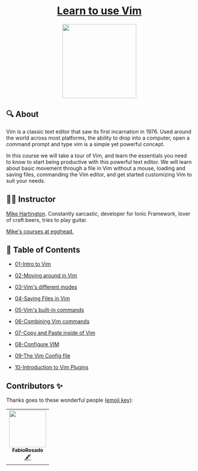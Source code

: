 <h1 align="center"><a href="https://egghead.io/courses/learn-to-use-vim">Learn to use Vim</a></h1>
<p align="center"><img src="https://d2eip9sf3oo6c2.cloudfront.net/series/square_covers/000/000/045/full/EGH_Vim.png" width="200"></p>

## 🔍 About

Vim is a classic text editor that saw its first incarnation in 1976. Used around the world across most platforms, the ability to drop into a computer, open a command prompt and type vim is a simple yet powerful concept.

In this course we will take a tour of Vim, and learn the essentials you need to know to start being productive with this powerful text editor. We will learn about basic movement through a file in Vim without a mouse, loading and saving files, commanding the Vim editor, and get started customizing Vim to suit your needs.

## 👨‍💻 Instructor

[Mike Hartington](https://mhartington.io/). Constantly sarcastic, developer for Ionic Framework, lover of craft beers, tries to play guitar.

[Mike's courses at egghead.](https://egghead.io/instructors/mike-hartington)

## 📜 Table of Contents

- [01-Intro to Vim](notes/01-intro-to-vim.md)

- [02-Moving around in Vim](notes/02-moving-around-in-vim.md)

- [03-Vim's different modes](notes/03-vim-s-different-modes.md)

- [04-Saving Files in Vim](notes/04-saving-files-in-vim.md)

- [05-Vim's built-in commands](notes/05-vim-s-built-in-commands.md)

- [06-Combining Vim commands](notes/06-combining-vim-commands.md)

- [07-Copy and Paste inside of Vim](notes/07-copy-and-paste-inside-of-vim.md)

- [08-Configure VIM](notes/08-configure-vim.md)

- [09-The Vim Config file](notes/09-the-vim-config-file.md)

- [10-Introduction to Vim Plugins](notes/10-introduction-to-vim-plugins.md)

## Contributors ✨

Thanks goes to these wonderful people ([emoji key](https://allcontributors.org/docs/en/emoji-key)):

<table>
  <tr>
    <td align="center"><a href="https://fabiorosado.dev"><img src="https://avatars2.githubusercontent.com/u/3131401?s=460&u=b6f9f268749033e4e5d6b3004e13259bf8d315e6&v=4" width="100px;" alt=""/><br /><sub><b>FabioRosado</b></sub></a><br /><a href="#content-FabioRosado" title="Content">🖋</a></td>
  </tr>
</table>
